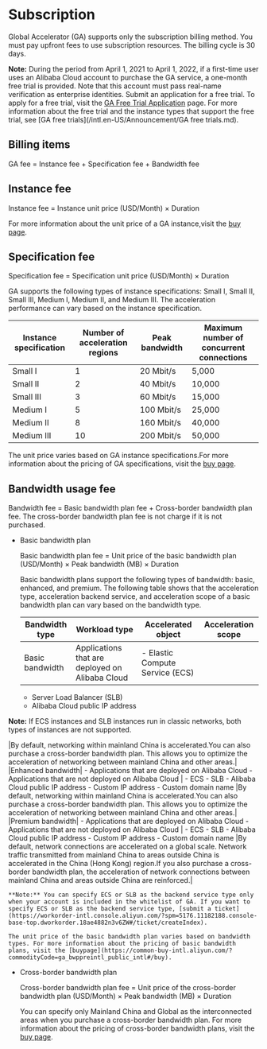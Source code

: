 # Subscription

Global Accelerator \(GA\) supports only the subscription billing method. You must pay upfront fees to use subscription resources. The billing cycle is 30 days.

**Note:** During the period from April 1, 2021 to April 1, 2022, if a first-time user uses an Alibaba Cloud account to purchase the GA service, a one-month free trial is provided. Note that this account must pass real-name verification as enterprise identities. Submit an application for a free trial. To apply for a free trial, visit the [GA Free Trial Application](https://page-intl.aliyun.com/form/act857014000/index.htm) page. For more information about the free trial and the instance types that support the free trial, see [GA free trials](/intl.en-US/Announcement/GA free trials.md).

## Billing items

GA fee = Instance fee + Specification fee + Bandwidth fee

## Instance fee

Instance fee = Instance unit price \(USD/Month\) × Duration

For more information about the unit price of a GA instance,visit the [buy page](https://common-buy-intl.aliyun.com/?commodityCode=ga_pluspre_public_intl#/buy).

## Specification fee

Specification fee = Specification unit price \(USD/Month\) × Duration

GA supports the following types of instance specifications: Small I, Small II, Small III, Medium I, Medium II, and Medium III. The acceleration performance can vary based on the instance specification.

|Instance specification|Number of acceleration regions|Peak bandwidth|Maximum number of concurrent connections|
|----------------------|------------------------------|--------------|----------------------------------------|
|Small I|1|20 Mbit/s|5,000|
|Small II|2|40 Mbit/s|10,000|
|Small III|3|60 Mbit/s|15,000|
|Medium I|5|100 Mbit/s|25,000|
|Medium II|8|160 Mbit/s|40,000|
|Medium III|10|200 Mbit/s|50,000|

The unit price varies based on GA instance specifications.For more information about the pricing of GA specifications, visit the [buy page](https://common-buy-intl.aliyun.com/?commodityCode=ga_pluspre_public_intl#/buy).

## Bandwidth usage fee

Bandwidth fee = Basic bandwidth plan fee + Cross-border bandwidth plan fee. The cross-border bandwidth plan fee is not charge if it is not purchased.

-   Basic bandwidth plan

    Basic bandwidth plan fee = Unit price of the basic bandwidth plan \(USD/Month\) × Peak bandwidth \(MB\) × Duration

    Basic bandwidth plans support the following types of bandwidth: basic, enhanced, and premium. The following table shows that the acceleration type, acceleration backend service, and acceleration scope of a basic bandwidth plan can vary based on the bandwidth type.

    |Bandwidth type|Workload type|Accelerated object|Acceleration scope|
    |--------------|-------------|------------------|------------------|
    |Basic bandwidth|Applications that are deployed on Alibaba Cloud|    -   Elastic Compute Service \(ECS\)
    -   Server Load Balancer \(SLB\)
    -   Alibaba Cloud public IP address

**Note:** If ECS instances and SLB instances run in classic networks, both types of instances are not supported.

|By default, networking within mainland China is accelerated.You can also purchase a cross-border bandwidth plan. This allows you to optimize the acceleration of networking between mainland China and other areas.|
    |Enhanced bandwidth|    -   Applications that are deployed on Alibaba Cloud
    -   Applications that are not deployed on Alibaba Cloud
|    -   ECS
    -   SLB
    -   Alibaba Cloud public IP address
    -   Custom IP address
    -   Custom domain name
|By default, networking within mainland China is accelerated.You can also purchase a cross-border bandwidth plan. This allows you to optimize the acceleration of networking between mainland China and other areas.|
    |Premium bandwidth|    -   Applications that are deployed on Alibaba Cloud
    -   Applications that are not deployed on Alibaba Cloud
|    -   ECS
    -   SLB
    -   Alibaba Cloud public IP address
    -   Custom IP address
    -   Custom domain name
|By default, network connections are accelerated on a global scale. Network traffic transmitted from mainland China to areas outside China is accelerated in the China \(Hong Kong\) region.If you also purchase a cross-border bandwidth plan, the acceleration of network connections between mainland China and areas outside China are reinforced.|

    **Note:** You can specify ECS or SLB as the backend service type only when your account is included in the whitelist of GA. If you want to specify ECS or SLB as the backend service type, [submit a ticket](https://workorder-intl.console.aliyun.com/?spm=5176.11182188.console-base-top.dworkorder.18ae4882n3v6ZW#/ticket/createIndex).

    The unit price of the basic bandwidth plan varies based on bandwidth types. For more information about the pricing of basic bandwidth plans, visit the [buypage](https://common-buy-intl.aliyun.com/?commodityCode=ga_bwppreintl_public_intl#/buy).

-   Cross-border bandwidth plan

    Cross-border bandwidth plan fee = Unit price of the cross-border bandwidth plan \(USD/Month\) × Peak bandwidth \(MB\) × Duration

    You can specify only Mainland China and Global as the interconnected areas when you purchase a cross-border bandwidth plan. For more information about the pricing of cross-border bandwidth plans, visit the [buy page](https://common-buy-intl.aliyun.com/?commodityCode=ga_cbbwp_public_intl#/buy).


